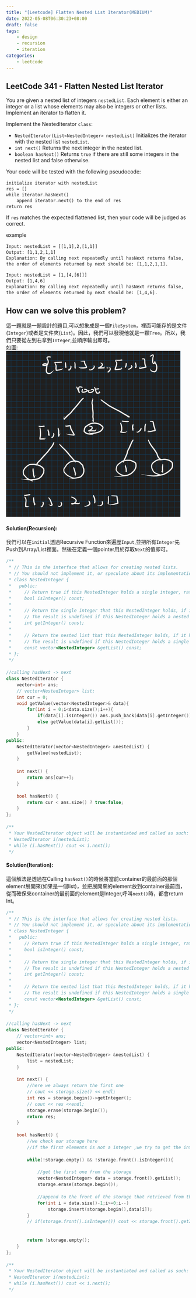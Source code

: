 ```yaml
---
title: "[Leetcode] Flatten Nested List Iterator(MEDIUM)"
date: 2022-05-08T06:30:23+08:00
draft: false
tags:
    - design
    - recursion
    - iteration
categories:
    - leetcode
---
```


## LeetCode 341 - Flatten Nested List Iterator
You are given a nested list of integers `nestedList`. Each element is either an integer or a list whose elements may also be integers or other lists. Implement an iterator to flatten it.

Implement the NestedIterator `class`:
* `NestedIterator(List<NestedInteger> nestedList)` Initializes the iterator with the nested list `nestedList`.
* `int next()` Returns the next integer in the nested list.
* `boolean hasNext()` Returns `true` if there are still some integers in the nested list and false otherwise.

Your code will be tested with the following pseudocode:
```
initialize iterator with nestedList
res = []
while iterator.hasNext()
    append iterator.next() to the end of res
return res
```
If `res` matches the expected flattened list, then your code will be judged as correct.

example
```
Input: nestedList = [[1,1],2,[1,1]]
Output: [1,1,2,1,1]
Explanation: By calling next repeatedly until hasNext returns false, the order of elements returned by next should be: [1,1,2,1,1].
```
```
Input: nestedList = [1,[4,[6]]]
Output: [1,4,6]
Explanation: By calling next repeatedly until hasNext returns false, the order of elements returned by next should be: [1,4,6].
```

## How can we solve this problem?
這一題就是一題設計的題目,可以想象成是一個`FileSystem`，裡面可能存的是文件(`Integer`)或者是文件夾(`List`)。因此，我們可以發現他就是一顆`Tree`。所以，我們只要從左到右拿到`Integer`,並順序輸出即可。  
如圖:  
![helper](/images/leetcodesHelper/341-helper.png)

#### Solution(Recursion):
我們可以在`initial`透過Recursive Function來遍歷`Input`,並把所有`Integer`先Push到Array/List裡面。然後在定義一個pointer用於存取`Next`的值即可。
```c++
/**
 * // This is the interface that allows for creating nested lists.
 * // You should not implement it, or speculate about its implementation
 * class NestedInteger {
 *   public:
 *     // Return true if this NestedInteger holds a single integer, rather than a nested list.
 *     bool isInteger() const;
 *
 *     // Return the single integer that this NestedInteger holds, if it holds a single integer
 *     // The result is undefined if this NestedInteger holds a nested list
 *     int getInteger() const;
 *
 *     // Return the nested list that this NestedInteger holds, if it holds a nested list
 *     // The result is undefined if this NestedInteger holds a single integer
 *     const vector<NestedInteger> &getList() const;
 * };
 */

//calling hasNext -> next
class NestedIterator {
    vector<int> ans;
    // vector<NestedInteger> list;
    int cur = 0;
    void getValue(vector<NestedInteger>& data){
        for(int i = 0;i<data.size();i++){
            if(data[i].isInteger()) ans.push_back(data[i].getInteger());
            else getValue(data[i].getList());
        }
    }
public:
    NestedIterator(vector<NestedInteger> &nestedList) {
        getValue(nestedList);
    }
    
    int next() {
        return ans[cur++];
    }
    
    bool hasNext() {
        return cur < ans.size() ? true:false;
    }
};

/**
 * Your NestedIterator object will be instantiated and called as such:
 * NestedIterator i(nestedList);
 * while (i.hasNext()) cout << i.next();
 */
```

#### Solution(Iteration):
這個解法是透過在Calling `hasNext()`的時候將當前container的最前面的那個element展開來(如果是一個list)，並把展開來的element放到container最前面，從而確保來container的最前面的element是Integer,呼叫`next()`時，都會return Int。
```c++
/**
 * // This is the interface that allows for creating nested lists.
 * // You should not implement it, or speculate about its implementation
 * class NestedInteger {
 *   public:
 *     // Return true if this NestedInteger holds a single integer, rather than a nested list.
 *     bool isInteger() const;
 *
 *     // Return the single integer that this NestedInteger holds, if it holds a single integer
 *     // The result is undefined if this NestedInteger holds a nested list
 *     int getInteger() const;
 *
 *     // Return the nested list that this NestedInteger holds, if it holds a nested list
 *     // The result is undefined if this NestedInteger holds a single integer
 *     const vector<NestedInteger> &getList() const;
 * };
 */

//calling hasNext -> next
class NestedIterator {
    // vector<int> ans;
    vector<NestedInteger> list;
public:
    NestedIterator(vector<NestedInteger> &nestedList) {
        list = nestedList;
    }
    
    int next() {
        //here we always return the first one
        // cout << storage.size() << endl;
        int res = storage.begin()->getInteger();
        // cout << res <<endl;
        storage.erase(storage.begin());
        return res;
    }
    
    bool hasNext() {
        //we check our storage here
        //if the first elements is not a integer ,we try to get the interget from the list and append to our storage
        
        while(!storage.empty() && !storage.front().isInteger()){

            //get the first one from the storage
            vector<NestedInteger> data = storage.front().getList();
            storage.erase(storage.begin());
            
            //append to the front of the storage that retrieved from the list
            for(int i = data.size()-1;i>=0;i--)
                storage.insert(storage.begin(),data[i]);
        }
        // if(storage.front().isInteger()) cout << storage.front().getInteger();

        
        return !storage.empty();
    }
};

/**
 * Your NestedIterator object will be instantiated and called as such:
 * NestedIterator i(nestedList);
 * while (i.hasNext()) cout << i.next();
 */
```


